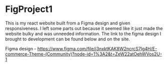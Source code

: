 # FigProject1

This is my react website built from a Figma design and given responsiveness. I left some parts out because it seemed like it just made the website bulky and was unneeded information. The link to the figma design I brought to development can be found below and on the site.

Figma design - https://www.figma.com/file/j3nxktKAK8W2ncrcS7Ig4H/E-commerce-Theme-(Community)?node-id=1%3A2&t=ZeW22atOehWVos2U-1